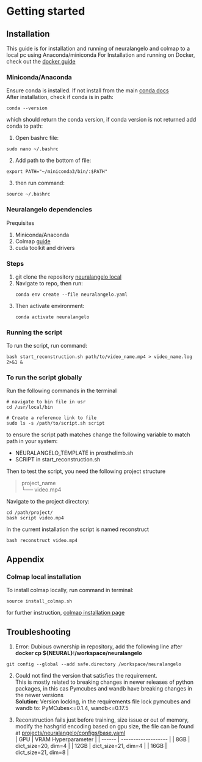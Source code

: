 # Getting started

## Installation

This guide is for installation and running of neuralangelo and colmap to a local pc using Anaconda/miniconda
For Installation and running on Docker, check out the [docker guide](https://github.com/pere49/Prosthetic-Neuralangelo-Mesh.git)
### Miniconda/Anaconda
Ensure conda is installed. If not install from the main [conda docs](https://docs.conda.io/projects/conda/en/latest/user-guide/install/linux.html)  
After installation, check if conda is in path:
```
conda --version
```
which should return the conda version, if conda version is not returned add conda to path:  
1. Open bashrc file:  
```
sudo nano ~/.bashrc
```   
2. Add path to the bottom of file:  
```
export PATH="~/miniconda3/bin/:$PATH"
```
3. then run command:  
```
source ~/.bashrc
```

### Neuralangelo dependencies
Prequisites
1. Miniconda/Anaconda
2. Colmap [guide](#getting-started/##appendix)
3. cuda toolkit and drivers

### Steps
1. git clone the repository [neuralangelo local]()
2. Navigate to repo, then run:
    ```
    conda env create --file neuralangelo.yaml
    ```
3. Then activate environment:
    ```
    conda activate neuralangelo
    ```
### Running the script
To run the script, run command:
```
bash start_reconstruction.sh path/to/video_name.mp4 > video_name.log 2>&1 &
```

<!-- Automating the script to run globally -->
### To run the script globally
Run the following commands in the terminal
```
# navigate to bin file in usr
cd /usr/local/bin

# Create a reference link to file
sudo ls -s /path/to/script.sh script
```

to ensure the script path matches change the following variable to match path in your system:  
+ NEURALANGELO_TEMPLATE in prosthelimb.sh
+ SCRIPT in start_reconstruction.sh

Then to test the script, you need the following project structure  

> project_name  
> └── video.mp4

Navigate to the project directory:
```
cd /path/project/
bash script video.mp4
```

In the current installation the script is named reconstruct
```
bash reconstruct video.mp4
````


## Appendix
### Colmap local installation
To install colmap locally, run command in terminal:
```
source install_colmap.sh
```

for further instruction, [colmap installation page](https://colmap.github.io/install.html#linux)

## Troubleshooting
1. Error: Dubious ownership in repository, add the following line after **docker cp ${NEURAL}:/workspace/neuralangelo**
```
git config --global --add safe.directory /workspace/neuralangelo
```

2. Could not find the version that satisfies the requirement.  
This is mostly related to breaking changes in newer releases of python packages, in this cas Pymcubes and wandb have breaking changes in the newer versions  
**Solution**: Version locking, in the requirements file lock pymcubes and wandb to: PyMCubes<=0.1.4, wandb<=0.17.5

3. Reconstruction fails just before training, size issue or out of memory, modify the hashgrid encoding based on gpu size, the file can be found at [projects/neuralangelo/configs/base.yaml]()  
| GPU | VRAM Hyperparameter |
| ------ | ------------------- |
| 8GB |   dict_size=20, dim=4 |
| 12GB | dict_size=21, dim=4 |
| 16GB | dict_size=21, dim=8 |